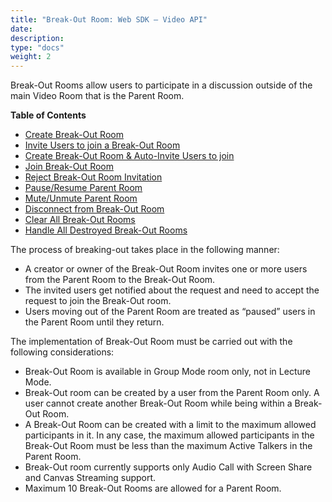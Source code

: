 ```yaml
---
title: "Break-Out Room: Web SDK – Video API"
date: 
description:
type: "docs"
weight: 2
---
```

Break-Out Rooms allow users to participate in a discussion outside of the main Video Room that is the Parent Room.

**Table of Contents**
- [Create Break-Out Room](./create-break-out-rooms.md)
- [Invite Users to join a Break-Out Room](./invite-users-break-out-rooms.md)
- [Create Break-Out Room & Auto-Invite Users to join](./create-auto-invite-break-out-rooms.md)
- [Join Break-Out Room](./join-break-out-rooms.md)
- [Reject Break-Out Room Invitation](./reject-break-out-rooms.md)
- [Pause/Resume Parent Room](./pause-parent-rooms.md)
- [Mute/Unmute Parent Room](./mute-parent-rooms.md)
- [Disconnect from Break-Out Room](./disconnect-break-out-rooms.md)
- [Clear All Break-Out Rooms](./clear-break-out-rooms.md)
- [Handle All Destroyed Break-Out Rooms](./handle-break-out-rooms.md)

The process of breaking-out takes place in the following manner:

- A creator or owner of the Break-Out Room invites one or more users from the Parent Room to the Break-Out Room.
- The invited users get notified about the request and need to accept the request to join the Break-Out room.
- Users moving out of the Parent Room are treated as “paused” users in the Parent Room until they return.

The implementation of Break-Out Room must be carried out with the following considerations:
- Break-Out Room is available in Group Mode room only, not in Lecture Mode.
- Break-Out room can be created by a user from the Parent Room only. A user cannot create another Break-Out Room while being within a Break-Out Room.
- A Break-Out Room can be created with a limit to the maximum allowed participants in it. In any case, the maximum allowed participants in the Break-Out Room must be less than the maximum Active Talkers in the Parent Room.
- Break-Out room currently supports only Audio Call with Screen Share and Canvas Streaming support.
- Maximum 10 Break-Out Rooms are allowed for a Parent Room.